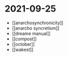 # 2021-09-25

- [[anarchosynchronicity]]
- [[anarcho syncretism]]
- [[dreame manual]]
- [[compost]]
- [[october]]
- [[wakest]]